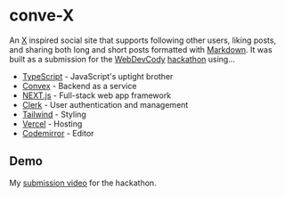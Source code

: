 # conve-X

An [X](https://twitter.com/home) inspired social site that supports following other users,
liking posts, and sharing both long and short posts formatted with [Markdown](https://commonmark.org/help/). It was built as a submission for the [WebDevCody](https://www.youtube.com/@WebDevCody) [hackathon](https://hackathon.webdevcody.com/) using...

- [TypeScript](https://www.typescriptlang.org/) - JavaScript's uptight brother
- [Convex](https://www.convex.dev/) - Backend as a service
- [NEXT.js](https://nextjs.org/) - Full-stack web app framework
- [Clerk](https://clerk.com/) - User authentication and management
- [Tailwind](https://tailwindcss.com/) - Styling
- [Vercel](https://vercel.com/) - Hosting
- [Codemirror](https://codemirror.net/) - Editor

## Demo

My [submission video](https://share.stevanfreeborn.com/webdevcodyhackathon/submission.mp4) for the hackathon.
